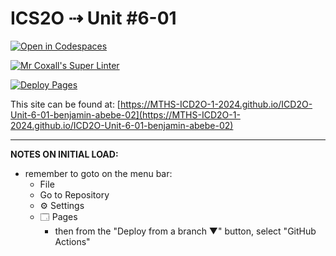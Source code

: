 # ICS2O ⇢ Unit #6-01

[![Open in Codespaces](https://classroom.github.com/assets/launch-codespace-2972f46106e565e64193e422d61a12cf1da4916b45550586e14ef0a7c637dd04.svg)](https://classroom.github.com/open-in-codespaces?assignment_repo_id=19504718)

[![Mr Coxall's Super Linter](https://github.com/MTHS-ICD2O-1-2024/ICD2O-Unit-6-01-benjamin-abebe-02/workflows/Mr%20Coxall's%20Super%20Linter/badge.svg)](https://github.com/MTHS-ICD2O-1-2024/ICD2O-Unit-6-01-benjamin-abebe-02/actions)

[![Deploy Pages](https://github.com/MTHS-ICD2O-1-2024/ICD2O-Unit-6-01-benjamin-abebe-02/workflows/Deploy%20Pages/badge.svg)](https://github.com/MTHS-ICD2O-1-2024/ICD2O-Unit-6-01-benjamin-abebe-02/actions)

This site can be found at: [https://MTHS-ICD2O-1-2024.github.io/ICD2O-Unit-6-01-benjamin-abebe-02](https://MTHS-ICD2O-1-2024.github.io/ICD2O-Unit-6-01-benjamin-abebe-02)

---

**NOTES ON INITIAL LOAD:**
- remember to goto on the menu bar:
  - File
  - Go to Repository
  - ⚙ Settings
  - 🗔 Pages
    - then from the "Deploy from a branch ▼" button, select "GitHub Actions"
